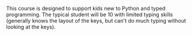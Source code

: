 This course is designed to support kids new to Python and typed programming. The typical student will be 10 with limited typing skills (generally knows the layout of the keys, but can't do much typing without looking at the keys).
